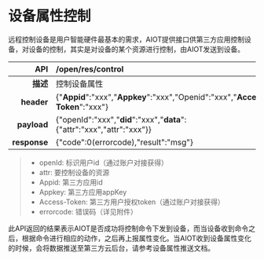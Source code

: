 # 设备属性控制

远程控制设备是用户智能硬件最基本的需求，AIOT提供接口供第三方应用控制设备，对设备的控制，其实是对设备的某个资源进行控制，由AIOT发送到设备。

| API | /open/res/control |
| --: | :-- |
| **描述** | 控制设备属性 |
| **header** | {"**Appid**":"xxx","**Appkey**":"xxx","Openid":"xxx","**Access-Token**":"xxx"} |
| **payload** | {"openId":"xxx","**did**":"xxx","**data**":{"attr":"xxx","attr":"xxx"}} |
| **response** | {"code":0(errorcode),"result":"msg"} |

> - openId: 标识用户id（通过账户对接获得）
> - attr: 要控制设备的资源
> - Appid: 第三方应用id
> - Appkey: 第三方应用appKey
> - Access-Token: 第三方用户授权token（通过账户对接获得）
> - errorcode: 错误码（详见附件）

此API返回的结果表示AIOT是否成功将控制命令下发到设备，而当设备收到命令之后，根据命令进行相应的动作，之后再上报属性变化。当AIOT收到设备属性变化的时候，会将数据推送至第三方云后台，请参考设备属性推送文档。